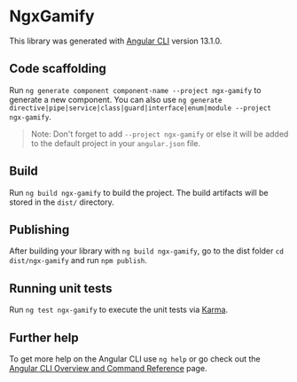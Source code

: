# NgxGamify

This library was generated with [Angular CLI](https://github.com/angular/angular-cli) version 13.1.0.

## Code scaffolding

Run `ng generate component component-name --project ngx-gamify` to generate a new component. You can also use `ng generate directive|pipe|service|class|guard|interface|enum|module --project ngx-gamify`.
> Note: Don't forget to add `--project ngx-gamify` or else it will be added to the default project in your `angular.json` file. 

## Build

Run `ng build ngx-gamify` to build the project. The build artifacts will be stored in the `dist/` directory.

## Publishing

After building your library with `ng build ngx-gamify`, go to the dist folder `cd dist/ngx-gamify` and run `npm publish`.

## Running unit tests

Run `ng test ngx-gamify` to execute the unit tests via [Karma](https://karma-runner.github.io).

## Further help

To get more help on the Angular CLI use `ng help` or go check out the [Angular CLI Overview and Command Reference](https://angular.io/cli) page.
